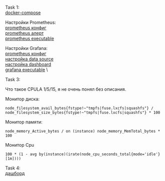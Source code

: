 Task 1: \
[docker-compose](docker-compose-monitoring.yml)

Настройки Prometheus: \
[prometheus конфиг](monitoring/prometheus/configuration/prometheus.yml) \
[prometheus алерт](monitoring/prometheus/configuration/alert.yml) \
[prometheus executable](monitoring/prometheus/executables/prometheus_run.sh) 

Настройки Grafana: \
[prometheus конфиг](monitoring/grafana/configuration/config.ini) \
[настройка data source](monitoring/grafana/configuration/provisioning/datasources/all.yml) \
[настройка dashboard](monitoring/grafana/configuration/provisioning/dashboards/all.yml) \
[grafana executable](monitoring/grafana/executables/grafana_run.sh) \

Task 3:

Что такое CPULA 1/5/15, я не очень понял без описания.

Монитор диска:
```
node_filesystem_avail_bytes{fstype!~"tmpfs|fuse.lxcfs|squashfs"} / node_filesystem_size_bytes{fstype!~"tmpfs|fuse.lxcfs|squashfs"} * 100
```
Монитор памяти:
```
node_memory_Active_bytes / on (instance) node_memory_MemTotal_bytes * 100
```
Монитор Сpu
```
100 * (1 - avg by(instance)(irate(node_cpu_seconds_total{mode='idle'}[1m])))
```

Task 4: \
[дашборд](monitoring/grafana/configuration/dashboards/DevOps-base-1.json)
